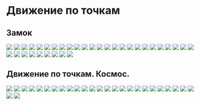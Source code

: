 # Движение по точкам
## Замок
<img src = "./img/scratch01.jpg">  
  
<img src = "./img/scratch02.jpg">  
  
<img src = "./img/scratch03.jpg">  
  
<img src = "./img/scratch04.jpg">  
  
<img src = "./img/scratch05.jpg">  
  
<img src = "./img/scratch06.jpg">  
  
<img src = "./img/scratch07.jpg">  
  
<img src = "./img/scratch08.jpg">  
  
<img src = "./img/scratch09.jpg">  
  
<img src = "./img/scratch10.jpg">  
  
<img src = "./img/scratch11.jpg">  
  
<img src = "./img/scratch12.jpg">  
  
<img src = "./img/scratch13.jpg">  
  
<img src = "./img/scratch14.jpg">  
  
<img src = "./img/scratch15.jpg">  
  
<img src = "./img/scratch16.jpg">  
  
<img src = "./img/scratch17.jpg">  
  
<img src = "./img/scratch18.jpg">  
  
<img src = "./img/scratch19.jpg">  
  
<img src = "./img/scratch20.jpg">  
  
<img src = "./img/scratch21.jpg">  
  
<img src = "./img/scratch22.jpg">  
  
<img src = "./img/scratch23.jpg">  
  
<img src = "./img/scratch24.jpg">  
  
<img src = "./img/scratch25.jpg">  
  
<img src = "./img/scratch26.jpg">  
  
<img src = "./img/scratch27.jpg">  
  
<img src = "./img/scratch28.jpg">  
  
<img src = "./img/scratch29.jpg">  
  
<img src = "./img/scratch30.jpg">  
  
<img src = "./img/scratch31.jpg">  
  
<img src = "./img/scratch32.jpg">  
  
<img src = "./img/scratch33.jpg">  
  
<img src = "./img/scratch34.jpg">  
  
## Движение по точкам. Космос.
<img src = "./img/scratch35.jpg">  
  
<img src = "./img/scratch36.jpg">  
  
<img src = "./img/scratch37.jpg">  
  
<img src = "./img/scratch38.jpg">  
  
<img src = "./img/scratch39.jpg">  
  
<img src = "./img/scratch40.jpg">  
  
<img src = "./img/scratch41.jpg">  
  
<img src = "./img/scratch42.jpg">  
  
<img src = "./img/scratch43.jpg">  
  
<img src = "./img/scratch44.jpg">  
  
<img src = "./img/scratch45.jpg">  
  
<img src = "./img/scratch46.jpg">  
  
<img src = "./img/scratch47.jpg">  
  
<img src = "./img/scratch48.jpg">  
  
<img src = "./img/scratch49.jpg">  
  
<img src = "./img/scratch50.jpg">  
  
<img src = "./img/scratch51.jpg">  
  
<img src = "./img/scratch52.jpg">  
  
<img src = "./img/scratch53.jpg">  
  
<img src = "./img/scratch54.jpg">  
  
<img src = "./img/scratch55.jpg">  
  
<img src = "./img/scratch56.jpg">  
  
<img src = "./img/scratch57.jpg">  
  
<img src = "./img/scratch58.jpg">  
  
<img src = "./img/scratch59.jpg">  
  
<img src = "./img/scratch60.jpg">  
  
<img src = "./img/scratch61.jpg">  
